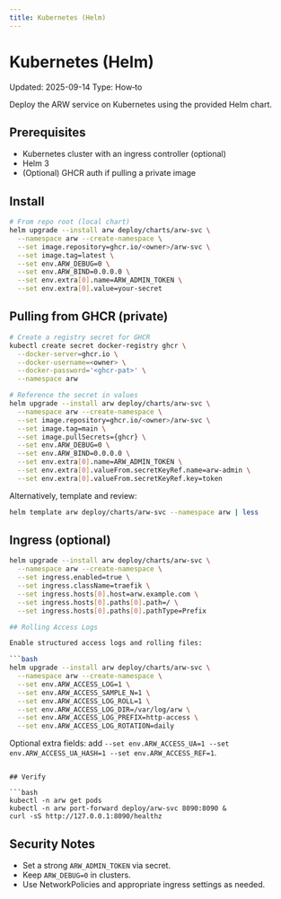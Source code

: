```yaml
---
title: Kubernetes (Helm)
---
```


# Kubernetes (Helm)

Updated: 2025-09-14
Type: How‑to

Deploy the ARW service on Kubernetes using the provided Helm chart.

## Prerequisites
- Kubernetes cluster with an ingress controller (optional)
- Helm 3
- (Optional) GHCR auth if pulling a private image

## Install

```bash
# From repo root (local chart)
helm upgrade --install arw deploy/charts/arw-svc \
  --namespace arw --create-namespace \
  --set image.repository=ghcr.io/<owner>/arw-svc \
  --set image.tag=latest \
  --set env.ARW_DEBUG=0 \
  --set env.ARW_BIND=0.0.0.0 \
  --set env.extra[0].name=ARW_ADMIN_TOKEN \
  --set env.extra[0].value=your-secret
```

## Pulling from GHCR (private)

```bash
# Create a registry secret for GHCR
kubectl create secret docker-registry ghcr \
  --docker-server=ghcr.io \
  --docker-username=<owner> \
  --docker-password='<ghcr-pat>' \
  --namespace arw

# Reference the secret in values
helm upgrade --install arw deploy/charts/arw-svc \
  --namespace arw --create-namespace \
  --set image.repository=ghcr.io/<owner>/arw-svc \
  --set image.tag=main \
  --set image.pullSecrets={ghcr} \
  --set env.ARW_DEBUG=0 \
  --set env.ARW_BIND=0.0.0.0 \
  --set env.extra[0].name=ARW_ADMIN_TOKEN \
  --set env.extra[0].valueFrom.secretKeyRef.name=arw-admin \
  --set env.extra[0].valueFrom.secretKeyRef.key=token
```

Alternatively, template and review:

```bash
helm template arw deploy/charts/arw-svc --namespace arw | less
```

## Ingress (optional)

```bash
helm upgrade --install arw deploy/charts/arw-svc \
  --namespace arw --create-namespace \
  --set ingress.enabled=true \
  --set ingress.className=traefik \
  --set ingress.hosts[0].host=arw.example.com \
  --set ingress.hosts[0].paths[0].path=/ \
  --set ingress.hosts[0].paths[0].pathType=Prefix

## Rolling Access Logs

Enable structured access logs and rolling files:

```bash
helm upgrade --install arw deploy/charts/arw-svc \
  --namespace arw --create-namespace \
  --set env.ARW_ACCESS_LOG=1 \
  --set env.ARW_ACCESS_SAMPLE_N=1 \
  --set env.ARW_ACCESS_LOG_ROLL=1 \
  --set env.ARW_ACCESS_LOG_DIR=/var/log/arw \
  --set env.ARW_ACCESS_LOG_PREFIX=http-access \
  --set env.ARW_ACCESS_LOG_ROTATION=daily
```

Optional extra fields: add `--set env.ARW_ACCESS_UA=1 --set env.ARW_ACCESS_UA_HASH=1 --set env.ARW_ACCESS_REF=1`.
```

## Verify

```bash
kubectl -n arw get pods
kubectl -n arw port-forward deploy/arw-svc 8090:8090 &
curl -sS http://127.0.0.1:8090/healthz
```

## Security Notes
- Set a strong `ARW_ADMIN_TOKEN` via secret.
- Keep `ARW_DEBUG=0` in clusters.
- Use NetworkPolicies and appropriate ingress settings as needed.
